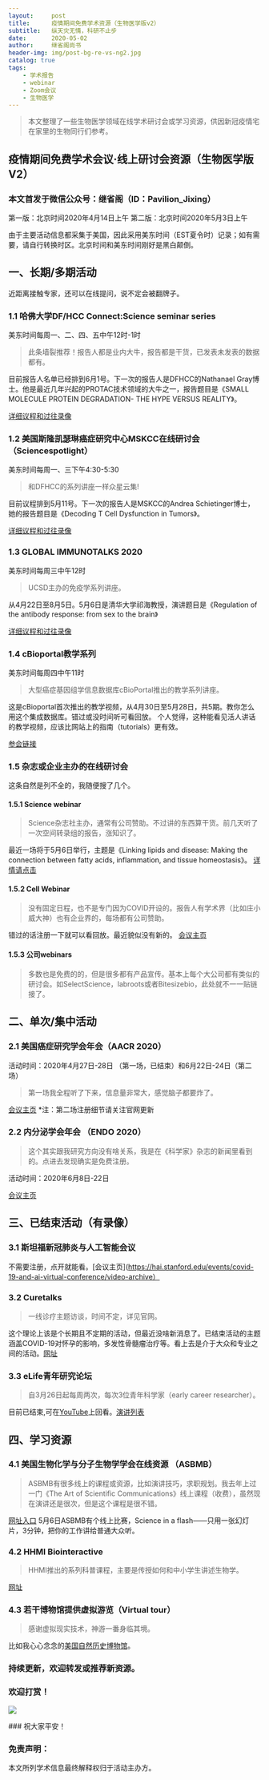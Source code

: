 ```yaml
---
layout:     post
title:      疫情期间免费学术资源（生物医学版v2）
subtitle:   纵天灾无情，科研不止步
date:       2020-05-02
author:     继省阁尚书
header-img: img/post-bg-re-vs-ng2.jpg
catalog: true
tags:
    - 学术报告
    - webinar
    - Zoom会议
    - 生物医学
---
```


>本文整理了一些生物医学领域在线学术研讨会或学习资源，供因新冠疫情宅在家里的生物同行们参考。

## 疫情期间免费学术会议·线上研讨会资源（生物医学版V2）
### 本文首发于微信公众号：继省阁（ID：Pavilion_Jixing）
第一版：北京时间2020年4月14日上午
第二版：北京时间2020年5月3日上午

由于主要活动信息都采集于美国，因此采用美东时间（EST夏令时）记录；如有需要，请自行转换时区。北京时间和美东时间刚好是黑白颠倒。

## 一、长期/多期活动
近距离接触专家，还可以在线提问，说不定会被翻牌子。

### 1.1 哈佛大学DF/HCC Connect:Science seminar series
美东时间每周一、二、四、五中午12时-1时
>此条墙裂推荐！报告人都是业内大牛，报告都是干货，已发表未发表的数据都有。

目前报告人名单已经排到6月1号。下一次的报告人是DFHCC的Nathanael Gray博士。他是最近几年兴起的PROTAC技术领域的大牛之一，报告题目是《SMALL MOLECULE PROTEIN DEGRADATION- THE HYPE VERSUS REALITY》。

[详细议程和过往录像](https://www.dfhcc.harvard.edu/events/dfhcc-connecting-the-scientific-community-seminar-series/)

### 1.2 美国斯隆凯瑟琳癌症研究中心MSKCC在线研讨会（Sciencespotlight）
美东时间每周一、三下午4:30-5:30
>和DFHCC的系列讲座一样众星云集!

目前议程排到5月11号。下一次的报告人是MSKCC的Andrea Schietinger博士，她的报告题目是《Decoding T Cell Dysfunction in Tumors》。

[详细议程和过往录像](https://www.mskcc.org/research/ski/education-training/sciencespotlight)

### 1.3 GLOBAL IMMUNOTALKS 2020
美东时间每周三中午12时
>UCSD主办的免疫学系列讲座。

从4月22日至8月5日。5月6日是清华大学祁海教授，演讲题目是《Regulation of the antibody response: from sex to the brain》

[详细议程和过往录像](https://labs.biology.ucsd.edu/zuniga/global_immunotalks.htm)

### 1.4 cBioportal教学系列
美东时间每周四中午11时
>大型癌症基因组学信息数据库cBioPortal推出的教学系列讲座。

这是cBioportal首次推出的教学视频，从4月30日至5月28日，共5期。教你怎么用这个集成数据库。错过或没时间听可看回放。
个人觉得，这种能看见活人讲话的教学视频，应该比网站上的指南（tutorials）更有效。

[参会链接](https://dfci.zoom.us/webinar/register/7315875611981/WN_An_3l0XYQHCoinWvclUrlw)

### 1.5 杂志或企业主办的在线研讨会
这条自然是列不全的，我随便搜了几个。

#### 1.5.1 Science webinar
> Science杂志社主办，通常有公司赞助。不过讲的东西算干货。前几天听了一次空间转录组的报告，涨知识了。

最近一场将于5月6日举行，主题是《Linking lipids and disease: Making the connection between fatty acids, inflammation, and tissue homeostasis》。
[详情请点击](https://www.sciencemag.org/custom-publishing/webinars)

#### 1.5.2 Cell Webinar
> 没有固定日程，也不是专门因为COVID开设的。报告人有学术界（比如庄小威大神）也有企业界的，每场都有公司赞助。

错过的话注册一下就可以看回放。最近貌似没有新的。
[会议主页](https://www.cell.com/webinars)

#### 1.5.3 公司webinars
>多数也是免费的的，但是很多都有产品宣传。基本上每个大公司都有类似的研讨会。如SelectScience，labroots或者Bitesizebio，此处就不一一贴链接了。

## 二、单次/集中活动
### 2.1 美国癌症研究学会年会（AACR 2020）
活动时间：2020年4月27日-28日 （第一场，已结束）和6月22日-24日（第二场）
>第一场我全程听了下来，信息量非常大，感觉脑子都要炸了。

[会议主页](https://www.aacr.org/meeting/aacr-annual-meeting-2020/)
*注：第二场注册细节请关注官网更新

### 2.2 内分泌学会年会 （ENDO 2020）
>这个其实跟我研究方向没有啥关系，我是在《科学家》杂志的新闻里看到的。点进去发现确实是免费注册。

活动时间：2020年6月8日-22日

[会议主页](https://www.endocrine.org/ENDOOnline2020)


## 三、已结束活动（有录像）
### 3.1 斯坦福新冠肺炎与人工智能会议
不需要注册，点开就能看。[会议主页](https://hai.stanford.edu/events/covid-19-and-ai-virtual-conference/video-archive）

### 3.2 Curetalks
>一线诊疗主题访谈，时间不定，详见官网。

这个理论上该是个长期且不定期的活动，但最近没啥新消息了。已结束活动的主题涵盖COVID-19对怀孕的影响，多发性骨髓瘤治疗等。看上去是介于大众和专业之间的活动。[网址](https://www.curetalks.com/)

### 3.3 eLife青年研究论坛
> 自3月26日起每周两次，每次3位青年科学家（early career researcher）。

目前已结束,可在[YouTube](https://www.youtube.com/channel/UCNEHLtAc_JPI84xW8V4XWyw/videos)上回看。[演讲列表](https://elifesciences.org/inside-elife/1a9d9c08/elife-and-covid-19-keeping-communications-open-with-online-research-talks)


## 四、学习资源

### 4.1 美国生物化学与分子生物学学会在线资源 （ASBMB）
> ASBMB有很多线上的课程或资源，比如演讲技巧，求职规划。我去年上过一门《The Art of Scientific Communications》线上课程（收费），虽然现在演讲还是很次，但是这个课程是很不错。

[网址入口](https://www.asbmb.org/career-resources/webinars/)
5月6日ASBMB有个线上比赛，Science in a flash——只用一张幻灯片，3分钟，把你的工作讲给普通大众听。

### 4.2 HHMI Biointeractive
> HHMI推出的系列科普课程，主要是传授如何和中小学生讲述生物学。

[网址](https://www.biointeractive.org/)

### 4.3 若干博物馆提供虚拟游览（Virtual tour）
> 感谢虚拟现实技术，神游一番身临其境。

比如我心心念念的[美国自然历史博物馆](https://www.amnh.org/explore/virtual-visits)。


### 持续更新，欢迎转发或推荐新资源。
### 欢迎打赏！
<p>
<img src="https://jixingsu.github.io/img/sushang_tip.jpg"/>
</p>
### 祝大家平安！

### 免责声明：
本文所列学术信息最终解释权归于活动主办方。

